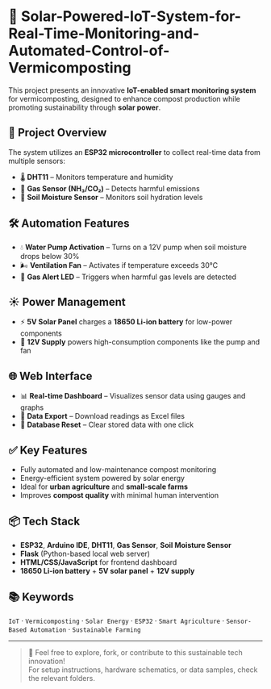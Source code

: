 # 🌱 Solar-Powered-IoT-System-for-Real-Time-Monitoring-and-Automated-Control-of-Vermicomposting

This project presents an innovative **IoT-enabled smart monitoring system** for vermicomposting, designed to enhance compost production while promoting sustainability through **solar power**.

## 🚀 Project Overview

The system utilizes an **ESP32 microcontroller** to collect real-time data from multiple sensors:

- 🌡️ **DHT11** – Monitors temperature and humidity  
- 🧪 **Gas Sensor (NH₃/CO₂)** – Detects harmful emissions  
- 🌱 **Soil Moisture Sensor** – Monitors soil hydration levels  

## 🛠️ Automation Features

- 💧 **Water Pump Activation** – Turns on a 12V pump when soil moisture drops below 30%  
- 🌬️ **Ventilation Fan** – Activates if temperature exceeds 30°C  
- 🚨 **Gas Alert LED** – Triggers when harmful gas levels are detected  

## ☀️ Power Management

- ⚡ **5V Solar Panel** charges a **18650 Li-ion battery** for low-power components  
- 🔋 **12V Supply** powers high-consumption components like the pump and fan  

## 🌐 Web Interface

- 📊 **Real-time Dashboard** – Visualizes sensor data using gauges and graphs  
- 📁 **Data Export** – Download readings as Excel files  
- 🔄 **Database Reset** – Clear stored data with one click  

## ✅ Key Features

- Fully automated and low-maintenance compost monitoring  
- Energy-efficient system powered by solar energy  
- Ideal for **urban agriculture** and **small-scale farms**  
- Improves **compost quality** with minimal human intervention  

## 📦 Tech Stack

- **ESP32**, **Arduino IDE**, **DHT11**, **Gas Sensor**, **Soil Moisture Sensor**  
- **Flask** (Python-based local web server)  
- **HTML/CSS/JavaScript** for frontend dashboard  
- **18650 Li-ion battery** + **5V solar panel** + **12V supply**

## 📚 Keywords

`IoT` · `Vermicomposting` · `Solar Energy` · `ESP32` · `Smart Agriculture` · `Sensor-Based Automation` · `Sustainable Farming`

---

> 🔗 Feel free to explore, fork, or contribute to this sustainable tech innovation!  
> For setup instructions, hardware schematics, or data samples, check the relevant folders.
